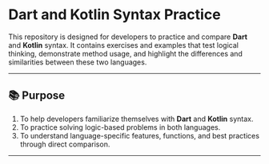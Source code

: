 # Dart and Kotlin Syntax Practice

This repository is designed for developers to practice and compare **Dart** and **Kotlin** syntax. It contains exercises and examples that test logical thinking, demonstrate method usage, and highlight the differences and similarities between these two languages.  

---

## 📚 **Purpose**
1. To help developers familiarize themselves with **Dart** and **Kotlin** syntax.
2. To practice solving logic-based problems in both languages.
3. To understand language-specific features, functions, and best practices through direct comparison.

---
